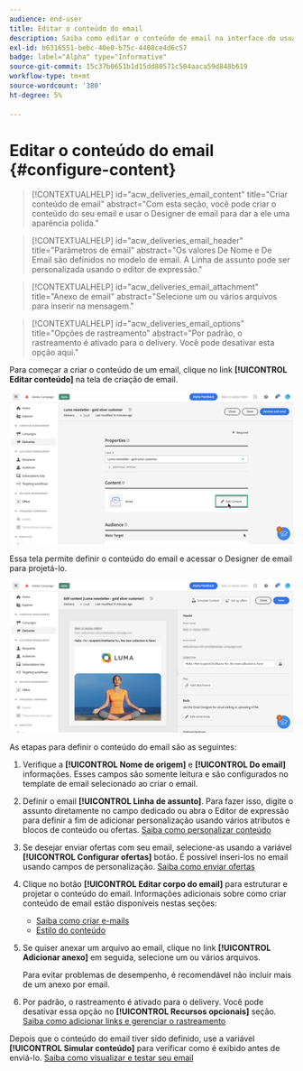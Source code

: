 ```yaml
---
audience: end-user
title: Editar o conteúdo do email
description: Saiba como editar o conteúdo de email na interface do usuário da Web do Campaign
exl-id: b6316551-bebc-40e0-b75c-4408ce4d6c57
badge: label="Alpha" type="Informative"
source-git-commit: 15c37b0651b1d15dd80571c504aaca59d848b619
workflow-type: tm+mt
source-wordcount: '380'
ht-degree: 5%

---
```


# Editar o conteúdo do email {#configure-content}

>[!CONTEXTUALHELP]
>id="acw_deliveries_email_content"
>title="Criar conteúdo de email"
>abstract="Com esta seção, você pode criar o conteúdo do seu email e usar o Designer de email para dar a ele uma aparência polida."

>[!CONTEXTUALHELP]
>id="acw_deliveries_email_header"
>title="Parâmetros de email"
>abstract="Os valores De Nome e De Email são definidos no modelo de email. A Linha de assunto pode ser personalizada usando o editor de expressão."

>[!CONTEXTUALHELP]
>id="acw_deliveries_email_attachment"
>title="Anexo de email"
>abstract="Selecione um ou vários arquivos para inserir na mensagem."

>[!CONTEXTUALHELP]
>id="acw_deliveries_email_options"
>title="Opções de rastreamento"
>abstract="Por padrão, o rastreamento é ativado para o delivery. Você pode desativar esta opção aqui."

Para começar a criar o conteúdo de um email, clique no link **[!UICONTROL Editar conteúdo]** na tela de criação de email.

![](assets/edit-content.png)

Essa tela permite definir o conteúdo do email e acessar o Designer de email para projetá-lo.

![](assets/content-dashboard.png)

As etapas para definir o conteúdo do email são as seguintes:

1. Verifique a **[!UICONTROL Nome de origem]** e **[!UICONTROL Do email]** informações. Esses campos são somente leitura e são configurados no template de email selecionado ao criar o email.

1. Definir o email **[!UICONTROL Linha de assunto]**. Para fazer isso, digite o assunto diretamente no campo dedicado ou abra o Editor de expressão para definir a fim de adicionar personalização usando vários atributos e blocos de conteúdo ou ofertas. [Saiba como personalizar conteúdo](../personalization/personalize.md)

1. Se desejar enviar ofertas com seu email, selecione-as usando a variável **[!UICONTROL Configurar ofertas]** botão. É possível inseri-los no email usando campos de personalização. [Saiba como enviar ofertas](offers.md)

1. Clique no botão **[!UICONTROL Editar corpo do email]** para estruturar e projetar o conteúdo do email. Informações adicionais sobre como criar conteúdo de email estão disponíveis nestas seções:

   * [Saiba como criar e-mails](create-email-content.md)
   * [Estilo do conteúdo](get-started-email-style.md)

1. Se quiser anexar um arquivo ao email, clique no link **[!UICONTROL Adicionar anexo]** em seguida, selecione um ou vários arquivos.

   Para evitar problemas de desempenho, é recomendável não incluir mais de um anexo por email.

   <!--limitation on size + number of files?-->

1. Por padrão, o rastreamento é ativado para o delivery. Você pode desativar essa opção no **[!UICONTROL Recursos opcionais]** seção. [Saiba como adicionar links e gerenciar o rastreamento](message-tracking.md)

Depois que o conteúdo do email tiver sido definido, use a variável **[!UICONTROL Simular conteúdo]** para verificar como é exibido antes de enviá-lo. [Saiba como visualizar e testar seu email](../preview-test/preview-test.md)
